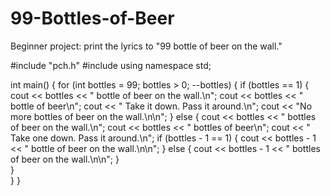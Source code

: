 # 99-Bottles-of-Beer
Beginner project: print the lyrics to "99 bottle of beer on the wall."

#include "pch.h"
#include <iostream>
using namespace std;

int main()
{
	for (int bottles = 99; bottles > 0; --bottles) {
		if (bottles == 1) {
			cout << bottles << " bottle of beer on the wall.\n";
			cout << bottles << " bottle of beer\n";
			cout << " Take it down. Pass it around.\n";
			cout << "No more bottles of beer on the wall.\n\n";
		}
		else {
			cout << bottles << " bottles of beer on the wall.\n";
			cout << bottles << " bottles of beer\n";
			cout << " Take one down. Pass it around.\n";
			if (bottles - 1 == 1) {
				cout << bottles - 1 << " bottle of beer on the wall.\n\n";
			}
			else {
				cout << bottles - 1 << " bottles of beer on the wall.\n\n";
			}			
		}		
	}
}

